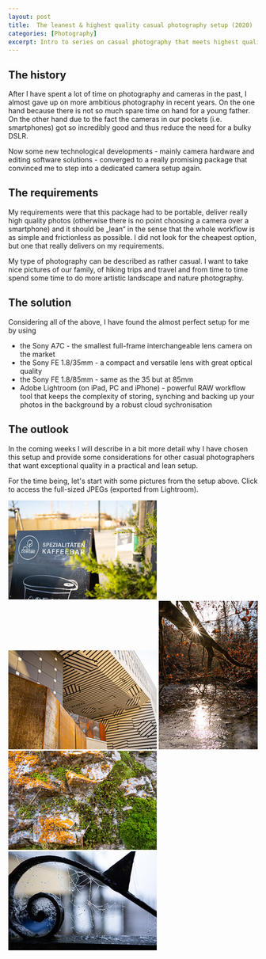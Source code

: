 ```yaml
---
layout: post
title:  The leanest & highest quality casual photography setup (2020)
categories: [Photography]
excerpt: Intro to series on casual photography that meets highest quality and convenience requirements
---
```


## The history

After I have spent a lot of time on photography and cameras in the past, I almost gave up on more ambitious photography in recent years. On the one hand because there is not so much spare time on hand for a young father. On the other hand due to the fact the cameras in our pockets (i.e. smartphones) got so incredibly good and thus reduce the need for a bulky DSLR.

Now some new technological developments - mainly camera hardware and editing software solutions - converged to a really promising package that convinced me to step into a dedicated camera setup again.

## The requirements

My requirements were that this package had to be portable, deliver really high quality photos (otherwise there is no point choosing a camera over a smartphone) and it should be „lean“ in the sense that the whole workflow is as simple and frictionless as possible. I did not look for the cheapest option, but one that really delivers on my requirements.

My type of photography can be described as rather casual. I want to take nice pictures of our family, of hiking trips and travel and from time to time spend some time to do more artistic landscape and nature photography. 

## The solution

Considering all of the above, I have found the almost perfect setup for me by using
- the Sony A7C  - the smallest full-frame interchangeable lens camera on the market 
- the Sony FE 1.8/35mm - a compact and versatile lens with great optical quality
- the Sony FE 1.8/85mm - same as the 35 but at 85mm
- Adobe Lightroom (on iPad, PC and iPhone) - powerful RAW workflow tool that keeps the complexity of storing, synching and backing up your photos in the background by a robust cloud sychronisation

## The outlook

In the coming weeks I will describe in a bit more detail why I have chosen this setup and provide some considerations for other casual photographers that want exceptional quality in a practical and lean setup.

For the time being, let's start with some pictures from the setup above. Click to access the full-sized JPEGs (exported from Lightroom).

[![cowome](../images/20201115/s20201115-1.jpg)](https://raw.githubusercontent.com/jakobhuerner/jakobhuerner.github.io/master/images/20201115/20201115-1.jpg)
[![austria_campus](../images/20201115/s20201115-2.jpg)](https://raw.githubusercontent.com/jakobhuerner/jakobhuerner.github.io/master/images/20201115/20201115-2.jpg)
[![sunset](../images/20201115/s20201115-3.jpg)](https://raw.githubusercontent.com/jakobhuerner/jakobhuerner.github.io/master/images/20201115/20201115-3.jpg)
[![detail](../images/20201115/s20201115-4.jpg)](https://raw.githubusercontent.com/jakobhuerner/jakobhuerner.github.io/master/images/20201115/20201115-4.jpg)
[![spider](../images/20201115/s20201115-5.jpg)](https://raw.githubusercontent.com/jakobhuerner/jakobhuerner.github.io/master/images/20201115/20201115-4.jpg)